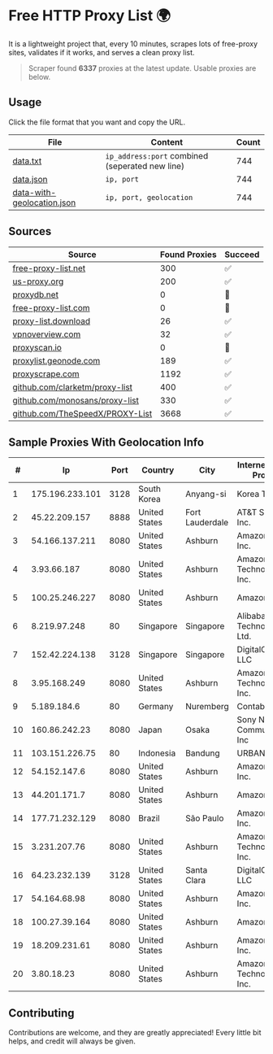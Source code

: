 
# Free HTTP Proxy List 🌍

It is a lightweight project that, every 10 minutes, scrapes lots of free-proxy sites, validates if it works, and serves a clean proxy list.


> Scraper found **6337** proxies at the latest update. Usable proxies are below.

## Usage

Click the file format that you want and copy the URL.


|File|Content|Count|
|----|-------|-----|
|[data.txt](https://raw.githubusercontent.com/themiralay/Proxy-List-World/master/data.txt)|`ip_address:port` combined (seperated new line)|744|
|[data.json](https://raw.githubusercontent.com/themiralay/Proxy-List-World/master/data.json)|`ip, port`|744|
|[data-with-geolocation.json](https://raw.githubusercontent.com/themiralay/Proxy-List-World/master/data-with-geolocation.json)|`ip, port, geolocation`|744|

## Sources

|Source|Found Proxies|Succeed|
|------|-------------|-------|
|[free-proxy-list.net](https://free-proxy-list.net)|300|✅|
|[us-proxy.org](https://www.us-proxy.org)|200|✅|
|[proxydb.net](http://proxydb.net)|0|🚫|
|[free-proxy-list.com](https://free-proxy-list.com/?page=&port=&type%5B%5D=http&type%5B%5D=https&up_time=0&search=Search)|0|🚫|
|[proxy-list.download](https://www.proxy-list.download/HTTP)|26|✅|
|[vpnoverview.com](https://vpnoverview.com/privacy/anonymous-browsing/free-proxy-servers)|32|✅|
|[proxyscan.io](https://www.proxyscan.io)|0|🚫|
|[proxylist.geonode.com](https://proxylist.geonode.com/api/proxy-list?limit=300&page=1&sort_by=lastChecked&sort_type=desc&protocols=http,https)|189|✅|
|[proxyscrape.com](https://api.proxyscrape.com/v2/?request=displayproxies&protocol=http&timeout=10000&country=all&ssl=all&anonymity=all)|1192|✅|
|[github.com/clarketm/proxy-list](https://raw.githubusercontent.com/clarketm/proxy-list/master/proxy-list-raw.txt)|400|✅|
|[github.com/monosans/proxy-list](https://raw.githubusercontent.com/monosans/proxy-list/main/proxies/http.txt)|330|✅|
|[github.com/TheSpeedX/PROXY-List](https://raw.githubusercontent.com/TheSpeedX/PROXY-List/master/http.txt)|3668|✅|


## Sample Proxies With Geolocation Info

|#|Ip|Port|Country|City|Internet Service Provider|
|-|--|----|-------|----|-------------------------|
|1|175.196.233.101|3128|South Korea|Anyang-si|Korea Telecom|
|2|45.22.209.157|8888|United States|Fort Lauderdale|AT&T Services, Inc.|
|3|54.166.137.211|8080|United States|Ashburn|Amazon.com, Inc.|
|4|3.93.66.187|8080|United States|Ashburn|Amazon Technologies Inc.|
|5|100.25.246.227|8080|United States|Ashburn|Amazon.com|
|6|8.219.97.248|80|Singapore|Singapore|Alibaba (US) Technology Co., Ltd.|
|7|152.42.224.138|3128|Singapore|Singapore|DigitalOcean, LLC|
|8|3.95.168.249|8080|United States|Ashburn|Amazon Technologies Inc.|
|9|5.189.184.6|80|Germany|Nuremberg|Contabo GmbH|
|10|160.86.242.23|8080|Japan|Osaka|Sony Network Communications Inc|
|11|103.151.226.75|80|Indonesia|Bandung|URBANACCESS|
|12|54.152.147.6|8080|United States|Ashburn|Amazon.com, Inc.|
|13|44.201.171.7|8080|United States|Ashburn|Amazon.com|
|14|177.71.232.129|8080|Brazil|São Paulo|Amazon.com, Inc.|
|15|3.231.207.76|8080|United States|Ashburn|Amazon Technologies Inc.|
|16|64.23.232.139|3128|United States|Santa Clara|DigitalOcean, LLC|
|17|54.164.68.98|8080|United States|Ashburn|Amazon.com, Inc.|
|18|100.27.39.164|8080|United States|Ashburn|Amazon.com|
|19|18.209.231.61|8080|United States|Ashburn|Amazon.com, Inc.|
|20|3.80.18.23|8080|United States|Ashburn|Amazon Technologies Inc.|



## Contributing

Contributions are welcome, and they are greatly appreciated! Every
little bit helps, and credit will always be given.


